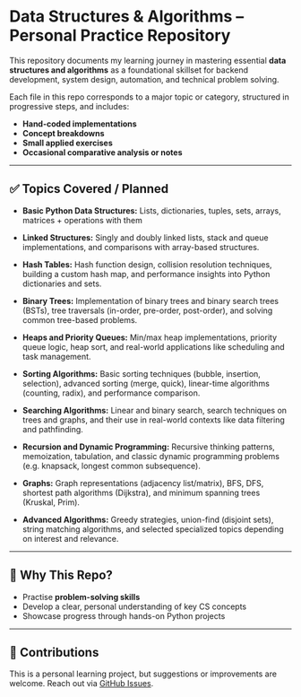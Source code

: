 # Data Structures & Algorithms – Personal Practice Repository

This repository documents my learning journey in mastering essential **data structures and algorithms** as a foundational skillset for backend development, system design, automation, and technical problem solving.

Each file in this repo corresponds to a major topic or category, structured in progressive steps, and includes:
- **Hand-coded implementations**
- **Concept breakdowns**
- **Small applied exercises**
- **Occasional comparative analysis or notes**

---

## ✅ Topics Covered / Planned

- **Basic Python Data Structures:** Lists, dictionaries, tuples, sets, arrays, matrices + operations with them

- **Linked Structures:** Singly and doubly linked lists, stack and queue implementations, and comparisons with array-based structures.

- **Hash Tables:** Hash function design, collision resolution techniques, building a custom hash map, and performance insights into Python dictionaries and sets.

- **Binary Trees:** Implementation of binary trees and binary search trees (BSTs), tree traversals (in-order, pre-order, post-order), and solving common tree-based problems.

- **Heaps and Priority Queues:** Min/max heap implementations, priority queue logic, heap sort, and real-world applications like scheduling and task management.

- **Sorting Algorithms:** Basic sorting techniques (bubble, insertion, selection), advanced sorting (merge, quick), linear-time algorithms (counting, radix), and performance comparison.

- **Searching Algorithms:** Linear and binary search, search techniques on trees and graphs, and their use in real-world contexts like data filtering and pathfinding.

- **Recursion and Dynamic Programming:** Recursive thinking patterns, memoization, tabulation, and classic dynamic programming problems (e.g. knapsack, longest common subsequence).

- **Graphs:** Graph representations (adjacency list/matrix), BFS, DFS, shortest path algorithms (Dijkstra), and minimum spanning trees (Kruskal, Prim).

- **Advanced Algorithms:** Greedy strategies, union-find (disjoint sets), string matching algorithms, and selected specialized topics depending on interest and relevance.

---

## 🧠 Why This Repo?

- Practise **problem-solving skills**
- Develop a clear, personal understanding of key CS concepts
- Showcase progress through hands-on Python projects


---

## 🤝 Contributions

This is a personal learning project, but suggestions or improvements are welcome. Reach out via [GitHub Issues](https://github.com/JafarDigital/data-structures-algorithms/issues).

